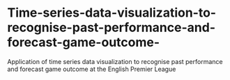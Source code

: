 # Time-series-data-visualization-to-recognise-past-performance-and-forecast-game-outcome-
Application of time series data visualization to recognise past performance and forecast game outcome at the English Premier League
